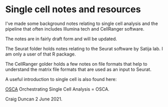 # Single cell notes and resources

I've made some background notes relating to single cell analysis and the pipeline that often includes Illumina tech and CellRanger software.

The notes are in fairly draft form and will be updated.

The Seurat folder holds notes relating to the Seurat software by Satija lab.  I am only a user of that R package.

The CellRanger golder holds a few notes on file formats that help to understand the matrix file formats that are used as an input to Seurat.

A useful introduction to single cell is also found here:

[OSCA](https://osca.bioconductor.org/learning-r-and-more.html#the-benefits-of-r-and-bioconductor)
Orchestrating Single Cell Analysis = OSCA.

Craig Duncan
2 June 2021.